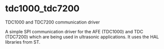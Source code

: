 # tdc1000_tdc7200
TDC1000 and TDC7200 communication driver

A simple SPI communication driver for the AFE (TDC1000) and TDC (TDC7200) which are being used in ultrasonic applications.
It uses the HAL libraries from ST.
